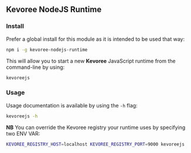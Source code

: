 ## Kevoree NodeJS Runtime

### Install
Prefer a global install for this module as it is intended to be used that way:
```sh
npm i -g kevoree-nodejs-runtime
```

This will allow you to start a new **Kevoree** JavaScript runtime from the command-line by using:
```sh
kevoreejs
```

### Usage
Usage documentation is available by using the `-h` flag:
```sh
kevoreejs -h
```

**NB** You can override the Kevoree registry your runtime uses by specifying two ENV VAR:
```sh
KEVOREE_REGISTRY_HOST=localhost KEVOREE_REGISTRY_PORT=9000 kevoreejs
```
